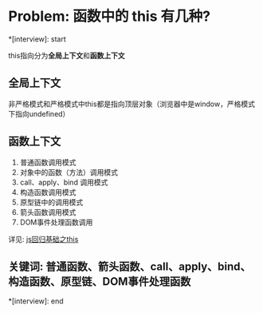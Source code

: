 # Problem: 函数中的 this 有几种?

*[interview]: start

this指向分为**全局上下文**和**函数上下文**
## 全局上下文
非严格模式和严格模式中this都是指向顶层对象（浏览器中是window，严格模式下指向undefined）

## 函数上下文
1. 普通函数调用模式
2. 对象中的函数（方法）调用模式
3. call、apply、bind 调用模式
4. 构造函数调用模式
5. 原型链中的调用模式
6. 箭头函数调用模式
7. DOM事件处理函数调用

详见: [js回归基础之this](https://www.yuque.com/yxf18/nkr0bg/tvh7ptt9me4ynoxy?singleDoc)

## 关键词: 普通函数、箭头函数、call、apply、bind、构造函数、原型链、DOM事件处理函数
*[interview]: end
